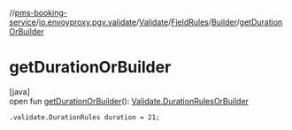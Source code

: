 //[pms-booking-service](../../../../../index.md)/[io.envoyproxy.pgv.validate](../../../index.md)/[Validate](../../index.md)/[FieldRules](../index.md)/[Builder](index.md)/[getDurationOrBuilder](get-duration-or-builder.md)

# getDurationOrBuilder

[java]\
open fun [getDurationOrBuilder](get-duration-or-builder.md)(): [Validate.DurationRulesOrBuilder](../../-duration-rules-or-builder/index.md)

`.validate.DurationRules duration = 21;`